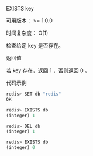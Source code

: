 EXISTS key

可用版本： >= 1.0.0

时间复杂度： O(1)

检查给定 key 是否存在。

返回值

若 key 存在，返回 1 ，否则返回 0 。

代码示例

```javascript
redis> SET db "redis"
OK

redis> EXISTS db
(integer) 1

redis> DEL db
(integer) 1

redis> EXISTS db
(integer) 0
```

